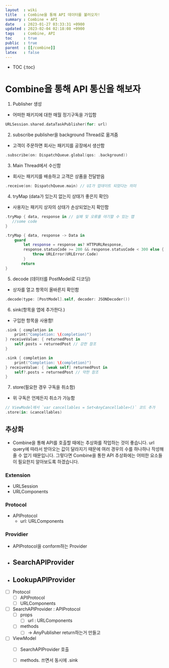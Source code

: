 ```yaml
---
layout  : wiki
title   : Combine을 통해 API 데이터를 불러오자!
summary : Combine + API
date    : 2023-01-27 03:33:31 +0900
updated : 2023-02-04 02:18:08 +0900
tags    : Combine, API
toc     : true
public  : true
parent  : [[/combine]]
latex   : false
---
```

* TOC
{:toc}

# Combine을 통해 API 통신을 해보자




1. Publisher 생성
- 어떠한 패키지에 대한 매월 정기구독을 가입함
```swift
URLSession.shared.dataTaskPublisher(for: url)
```

2. subscribe publisher을 background Thread로 옮겨줌
- 고객이 주문하면 회사는 패키지를 공장에서 생산함
```swift
.subscribe(on: DispatchQueue.global(qos: .background))
```


3. Main Thread에서 수신함
- 회사는 패키지를 배송하고 고객은 상품을 전달받음
```swift
.receive(on: DispatchQueue.main) // UI가 업데이트 되었다는 의미
```

4. tryMap (data가 있는지 없는지 상태가 좋은지 확인)
- 사용자는 패키지 상자의 상태가 손상되었는지 확인함
```swift
.tryMap { data, response in // 실패 및 오류를 야기할 수 있는 맵
   //some code
}
```
```swift
.tryMap { data, response -> Data in
	guard
		let response = response as? HTTPURLResponse,
		response.statusCode >= 200 && response.statusCode < 300 else {
			throw URLError(URLError.Code)
		}
	   return
}
```

5. decode (데이터를 PostModel로 디코딩)
- 상자를 열고 항목이 올바른지 확인함
```swift
.decode(type: [PostModel].self, decoder: JSONDecoder())
```

6. sink(항목을 앱에 추가한다.)
- 구입한 항목을 사용함!
```swift
.sink { completion in
	print("Completion: \(completion)")
} receiveValue: { returnedPost in
	self.posts = returnedPost // 강한 참조
}
```
```swift
.sink { completion in
	print("Completion: \(completion)")
} receiveValue: { [weak self] returnedPost in
	self?.posts = returnedPost // 약한 참조
}
```


7. store(필요한 경우 구독을 취소함)
- 위 구독은 언제든지 취소가 가능함
```swift
// ViewModel에서 `var cancellables = Set<AnyCancellable>()` 코드 추가
.store(in: &cancellables)
```

## 추상화

- Combine을 통해 API를 호출할 때에는 추상화를 작업하는 것이 좋습니다. url query에 따라서 받아오는 값이 달라지기 때문에 여러 경우의 수를 하나하나 작성해 줄 수 없기 때문입니다. 그렇다면  Combine을 통한 API 추상화에는 어떠한 요소들이 필요한지 알아보도록 하겠습니다.

### Extension

- URLSession
- URLComponents

### Protocol

- APIProtocol
	- url: URLComponents

### Providier

- APIProtocol을 conform하는 Provider

- SearchAPIProvider
	- 
- LookupAPIProvider
	- 

- [ ] Protocol
	- [ ] APIProtocol
	- [ ] URLComponents
- [ ] SearchAPIProvider : APIProtocol
	- [ ] props
		- [ ] url : URLComponents
	- [ ] methods
		- [ ] -> AnyPublisher return하는거 만들고
- [ ] ViewModel
	- [ ] SearchAPIProvider 호출
	- [ ] methods. 쓰면서 동시에 .sink


